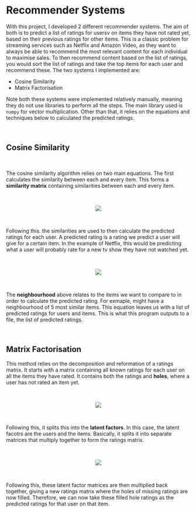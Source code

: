 # Recommender Systems

With this project, I developed 2 different recommender systems. The aim of both is to predict a list of ratings for usersv on items they have not rated yet, based on their previous ratings for other items. This is a classic problem for streaming services such as Netflix and Amazon Video, as they want to always be able to recommend the most relevant content for each individual to maximise sales. To then recommend content based on the list of ratings, you would sort the list of ratings and take the top items for each user and recommend these. The two systems I implemented are:

- Cosine Similarity
- Matrix Factorisation

Note both these systems were implemented relatively manually, meaning they do not use libraries to perform all the steps. The main library used is `numpy` for vector multiplication. Other than that, it relies on the equations and techniques below to calculated the predicted ratings.

</br>

## Cosine Similarity

</br>

The cosine similarity algorithm relies on two main equations. The first calculates the similarity between each and every item. This forms a **similarity matrix** containing similarities between each and every item. 

</br>

<p align="center">
  <img src="https://github.com/oranbramble/Recommender-Systems/assets/56357864/3425bd18-2367-40c9-b428-5d4032d756c7">
</p>

</br>

Following this. the similarities are used to then calculate the predicted ratings for each user. A predicted rating is a rating we predict a user will give for a certain item. In the example of Netflix, this would be predicting what a user will probably rate for a new tv show they have not watched yet.

</br>

<p align="center">
  <img src="https://github.com/oranbramble/Recommender-Systems/assets/56357864/3e6d92cb-361d-4979-aa1d-e535339a6ea6">
</p>

</br>

The **neighbourhood** above relates to the items we want to compare to in order to calculate the predicted rating. For exmaple, might have a neighbourhood of 5 most similar items. This equation leaves us with a list of predicted ratings for users and items. This is what this program outputs to a file, the list of predicted ratings. 

</br> 

## Matrix Factorisation

This method relies on the decomposition and reformation of a ratings matrix. It starts with a matrix containing all known ratings for each user on all the items they have rated. It contains both the ratings and **holes**, where a user has not rated an item yet.

</br>

<p align="center">
  <img src="https://github.com/oranbramble/Recommender-Systems/assets/56357864/aab47861-04a3-4555-bc7e-1678e2faa6ac">
</p>

</br>

Following this, it splits this into the **latent factors**. In this case, the latent facotrs are the users and the items. Basically, it splits it into separate matrices that multiply together to form the ratings matrix.

</br>

<p align="center">
  <img src="https://github.com/oranbramble/Recommender-Systems/assets/56357864/ab7b2f47-c92c-4ace-9f09-d0e93713a4d2">
</p>

</br>

Following this, these latent factor matrices are then multiplied back together, giving a new ratings matrix where the holes of missing ratings are now filled. Therefore, we can now take these filled hole ratings as the predicted ratings for that user on that item.
